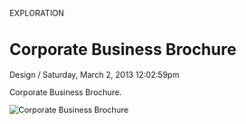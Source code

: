 <p class="type">EXPLORATION</p>

# Corporate Business Brochure

<p class="meta">Design  /  Saturday, March 2, 2013 12:02:59pm</p>

Corporate Business Brochure.

![Corporate Business Brochure](https://farooq-agent.web.app/assets/images/works/large/s2Sev9hP_work_image.jpg)
